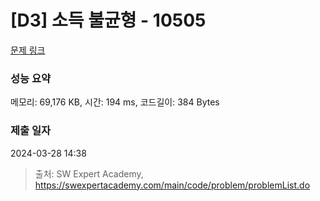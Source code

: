 # [D3] 소득 불균형 - 10505 

[문제 링크](https://swexpertacademy.com/main/code/problem/problemDetail.do?contestProbId=AXNP4CvauaMDFAXS) 

### 성능 요약

메모리: 69,176 KB, 시간: 194 ms, 코드길이: 384 Bytes

### 제출 일자

2024-03-28 14:38



> 출처: SW Expert Academy, https://swexpertacademy.com/main/code/problem/problemList.do